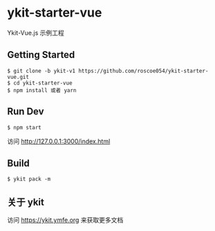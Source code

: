 # ykit-starter-vue
Ykit-Vue.js 示例工程

## Getting Started
```
$ git clone -b ykit-v1 https://github.com/roscoe054/ykit-starter-vue.git
$ cd ykit-starter-vue
$ npm install 或者 yarn
```

## Run Dev
```
$ npm start
```
访问 http://127.0.0.1:3000/index.html

## Build
```
$ ykit pack -m
```

## 关于 ykit
访问 https://ykit.ymfe.org 来获取更多文档
